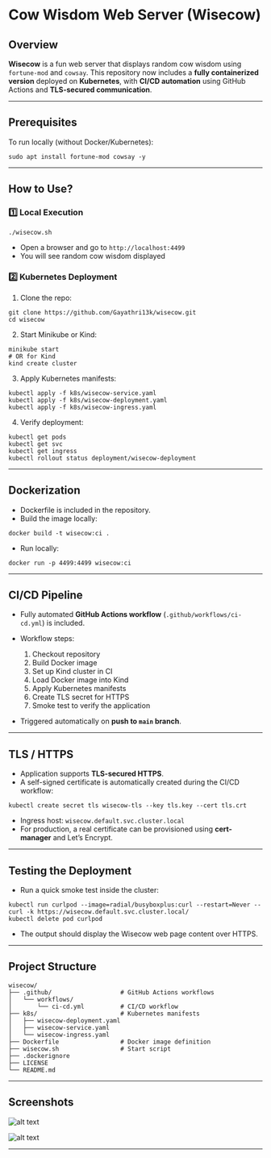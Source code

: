 # Cow Wisdom Web Server (Wisecow)

## Overview

**Wisecow** is a fun web server that displays random cow wisdom using `fortune-mod` and `cowsay`. This repository now includes a **fully containerized version** deployed on **Kubernetes**, with **CI/CD automation** using GitHub Actions and **TLS-secured communication**.

---

## Prerequisites

To run locally (without Docker/Kubernetes):

```
sudo apt install fortune-mod cowsay -y
```

---

## How to Use?

### 1️⃣ Local Execution

```
./wisecow.sh
```

* Open a browser and go to `http://localhost:4499`
* You will see random cow wisdom displayed

### 2️⃣ Kubernetes Deployment

1. Clone the repo:

```
git clone https://github.com/Gayathri13k/wisecow.git
cd wisecow
```

2. Start Minikube or Kind:

```
minikube start
# OR for Kind
kind create cluster
```

3. Apply Kubernetes manifests:

```
kubectl apply -f k8s/wisecow-service.yaml
kubectl apply -f k8s/wisecow-deployment.yaml
kubectl apply -f k8s/wisecow-ingress.yaml
```

4. Verify deployment:

```
kubectl get pods
kubectl get svc
kubectl get ingress
kubectl rollout status deployment/wisecow-deployment
```

---

## Dockerization

* Dockerfile is included in the repository.
* Build the image locally:

```
docker build -t wisecow:ci .
```

* Run locally:

```
docker run -p 4499:4499 wisecow:ci
```

---

## CI/CD Pipeline

* Fully automated **GitHub Actions workflow** (`.github/workflows/ci-cd.yml`) is included.

* Workflow steps:

  1. Checkout repository
  2. Build Docker image
  3. Set up Kind cluster in CI
  4. Load Docker image into Kind
  5. Apply Kubernetes manifests
  6. Create TLS secret for HTTPS
  7. Smoke test to verify the application

* Triggered automatically on **push to `main` branch**.

---

## TLS / HTTPS

* Application supports **TLS-secured HTTPS**.
* A self-signed certificate is automatically created during the CI/CD workflow:

```
kubectl create secret tls wisecow-tls --key tls.key --cert tls.crt
```

* Ingress host: `wisecow.default.svc.cluster.local`
* For production, a real certificate can be provisioned using **cert-manager** and Let’s Encrypt.

---

## Testing the Deployment

* Run a quick smoke test inside the cluster:

```
kubectl run curlpod --image=radial/busyboxplus:curl --restart=Never -- curl -k https://wisecow.default.svc.cluster.local/
kubectl delete pod curlpod
```

* The output should display the Wisecow web page content over HTTPS.

---

## Project Structure

```
wisecow/
├── .github/                   # GitHub Actions workflows
│   └── workflows/
│       └── ci-cd.yml          # CI/CD workflow
├── k8s/                       # Kubernetes manifests
│   ├── wisecow-deployment.yaml
│   ├── wisecow-service.yaml
│   └── wisecow-ingress.yaml
├── Dockerfile                 # Docker image definition
├── wisecow.sh                 # Start script
├── .dockerignore
├── LICENSE
└── README.md
```

---

## Screenshots

![alt text](<wisecom 1.PNG>)

![alt text](<wisecow 2.PNG>)

---


